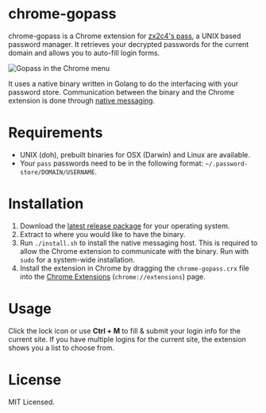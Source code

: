 chrome-gopass
=======

chrome-gopass is a Chrome extension for [zx2c4's pass](https://www.passwordstore.org/), a UNIX based password manager. It retrieves your decrypted passwords for the current domain and allows you to auto-fill login forms. 

![Gopass in the Chrome menu](https://github.com/dannyvankooten/chrome-gopass/raw/master/assets/menu-expanded.png)

It uses a native binary written in Golang to do the interfacing with your password store. Communication between the binary and the Chrome extension is done through [native messaging](https://developer.chrome.com/extensions/nativeMessaging).

# Requirements

- UNIX (doh), prebuilt binaries for OSX (Darwin) and Linux are available.
- Your `pass` passwords need to be in the following format: `~/.password-store/DOMAIN/USERNAME`.

# Installation

1. Download the [latest release package](https://github.com/dannyvankooten/chrome-gopass/releases) for your operating system.
1. Extract to where you would like to have the binary.
1. Run `./install.sh` to install the native messaging host. This is required to allow the Chrome extension to communicate with the binary. Run with `sudo` for a system-wide installation.
1. Install the extension in Chrome by dragging the `chrome-gopass.crx` file into the [Chrome Extensions](chrome://extensions) (`chrome://extensions`) page.

# Usage

Click the lock icon or use **Ctrl + M** to fill & submit your login info for the current site. If you have multiple logins for the current site, the extension shows you a list to choose from.

# License

MIT Licensed.
